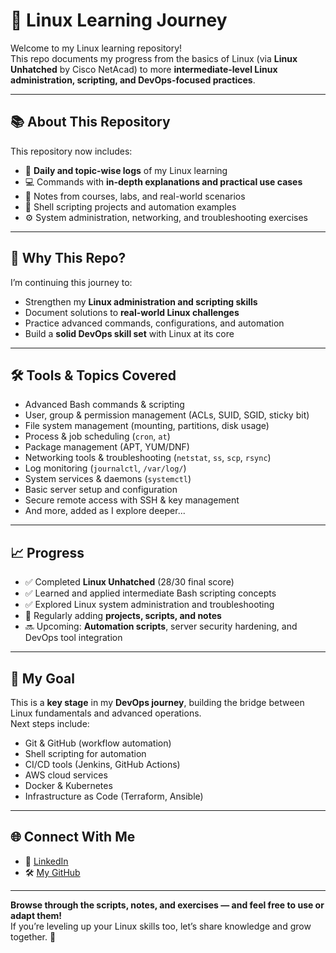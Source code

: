# 🐧 Linux Learning Journey

Welcome to my Linux learning repository!  
This repo documents my progress from the basics of Linux (via **Linux Unhatched** by Cisco NetAcad) to more **intermediate-level Linux administration, scripting, and DevOps-focused practices**.

---

## 📚 About This Repository

This repository now includes:

- 📅 **Daily and topic-wise logs** of my Linux learning  
- 💻 Commands with **in-depth explanations and practical use cases**  
- 🧠 Notes from courses, labs, and real-world scenarios  
- 🐚 Shell scripting projects and automation examples  
- ⚙️ System administration, networking, and troubleshooting exercises

---

## 🚀 Why This Repo?

I’m continuing this journey to:

- Strengthen my **Linux administration and scripting skills**
- Document solutions to **real-world Linux challenges**
- Practice advanced commands, configurations, and automation
- Build a **solid DevOps skill set** with Linux at its core

---

## 🛠️ Tools & Topics Covered

- Advanced Bash commands & scripting
- User, group & permission management (ACLs, SUID, SGID, sticky bit)
- File system management (mounting, partitions, disk usage)
- Process & job scheduling (`cron`, `at`)
- Package management (APT, YUM/DNF)
- Networking tools & troubleshooting (`netstat`, `ss`, `scp`, `rsync`)
- Log monitoring (`journalctl`, `/var/log/`)
- System services & daemons (`systemctl`)
- Basic server setup and configuration
- Secure remote access with SSH & key management
- And more, added as I explore deeper...

---

## 📈 Progress

- ✅ Completed **Linux Unhatched** (28/30 final score)  
- ✅ Learned and applied intermediate Bash scripting concepts  
- ✅ Explored Linux system administration and troubleshooting  
- 🔄 Regularly adding **projects, scripts, and notes**  
- 🔜 Upcoming: **Automation scripts**, server security hardening, and DevOps tool integration

---

## 📌 My Goal

This is a **key stage** in my **DevOps journey**, building the bridge between Linux fundamentals and advanced operations.  
Next steps include:

- Git & GitHub (workflow automation)
- Shell scripting for automation
- CI/CD tools (Jenkins, GitHub Actions)
- AWS cloud services
- Docker & Kubernetes
- Infrastructure as Code (Terraform, Ansible)

---

## 🌐 Connect With Me

- 🔗 [LinkedIn](https://www.linkedin.com/in/mayanktamta)
- 🛠️ [My GitHub](https://github.com/TamtaMayank)

---

**Browse through the scripts, notes, and exercises — and feel free to use or adapt them!**  
If you’re leveling up your Linux skills too, let’s share knowledge and grow together. 🚀
